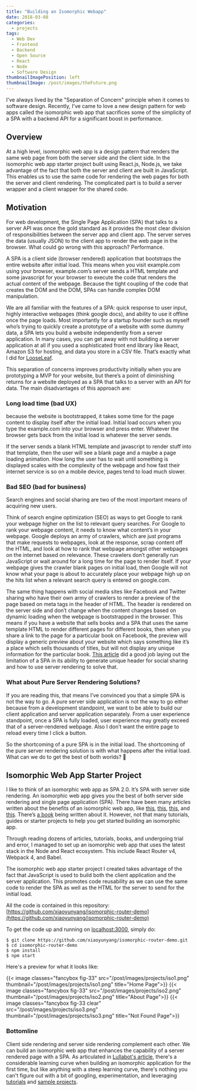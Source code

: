 ```yaml
---
title: "Building an Isomorphic Webapp"
date: 2018-03-08
categories:
  - projects
tags:
  - Web Dev
  - Frontend
  - Backend
  - Open Source
  - React
  - Node
  - Software Design
thumbnailImagePosition: left
thumbnailImage: /post/images/theFuture.png
---
```


I've always lived by the "Separation of Concern" principle when it comes to software design.  Recently, I've came to love a new design pattern for web apps called the isomorphic web app that sacrifices some of the simplicity of a SPA with a backend API for a significant boost in performance.

<!--more-->

## Overview
At a high level, isomorphic web app is a design pattern that renders the same web page from both the server side and the client side. In the isomorphic web app starter project built using React.js, Node.js, we take advantage of the fact that both the server and client are built in JavaScript. This enables us to use the same code for rendering the web pages for both the server and client rendering. The complicated part is to build a server wrapper and a client wrapper for the shared code.


## Motivation
For web development, the Single Page Application (SPA) that talks to a server API was once the gold standard as it provides the most clear division of responsibilities between the server app and client app. The server serves the data (usually JSON) to the client app to render the web page in the browser. What could go wrong with this approach? Performance.

A SPA is a client side (browser rendered) application that bootstraps the entire website after initial load. This means when you visit example.com using your browser, example.com’s server sends a HTML template and some javascript for your browser to execute the code that renders the actual content of the webpage. Because the tight coupling of the code that creates the DOM and the DOM, SPAs can handle complex DOM manipulation.

We are all familiar with the features of a SPA: quick response to user input, highly interactive webpages (think google docs), and ability to use it offline once the page loads. Most importantly for a startup founder such as myself who’s trying to quickly create a prototype of a website with some dummy data, a SPA lets you build a website independently from a server application. In many cases, you can get away with not building a server application at all if you used a sophisticated front end library like React, Amazon S3 for hosting, and data you store in a CSV file. That’s exactly what I did for [LooseLeaf](http://looseleafapp.com/).

This separation of concerns improves productivity initially when you are prototyping a MVP for your website, but there’s a point of diminishing returns for a website deployed as a SPA that talks to a server with an API for data. The main disadvantages of this approach are:

### Long load time (bad UX)

because the website is bootstrapped, it takes some time for the page content to display itself after the initial load. Initial load occurs when you type the example.com into your browser and press enter. Whatever the browser gets back from the initial load is whatever the server sends.

If the server sends a blank HTML template and javascript to render stuff into that template, then the user will see a blank page and a maybe a page loading animation. How long the user has to wait until something is displayed scales with the complexity of the webpage and how fast their internet service is so on a mobile device, pages tend to load much slower.

### Bad SEO (bad for business)

Search engines and social sharing are two of the most important means of acquiring new users.

Think of search engine optimization (SEO) as ways to get Google to rank your webpage higher on the list to relevant query searches. For Google to rank your webpage content, it needs to know what content’s in your webpage. Google deploys an army of crawlers, which are just programs that make requests to webpages, look at the response, scrap content off the HTML, and look at how to rank that webpage amongst other webpages on the internet based on relevance. These crawlers don’t generally run JavaScript or wait around for a long time for the page to render itself. If your webpage gives the crawler blank pages on initial load, then Google will not know what your page is about to accurately place your webpage high up on the hits list when a relevant search query is entered on google.com.

The same thing happens with social media sites like Facebook and Twitter sharing who have their own army of crawlers to render a preview of the page based on meta tags in the header of HTML. The header is rendered on the server side and don’t change when the content changes based on dynamic loading when the webpage is bootstrapped in the browser. This means if you have a website that sells books and a SPA that uses the same template HTML to render different pages for different books, then when you share a link to the page for a particular book on Facebook, the preview will display a generic preview about your website which says something like it’s a place which sells thousands of titles, but will not display any unique information for the particular book. [This article](https://medium.com/@cereallarceny/server-side-rendering-with-create-react-app-fiber-react-router-v4-helmet-redux-and-thunk-275cb25ca972) did a good job laying out the limitation of a SPA in its ability to generate unique header for social sharing and how to use server rendering to solve that.

### What about Pure Server Rendering Solutions?
If you are reading this, that means I’ve convinced you that a simple SPA is not the way to go. A pure server side application is not the way to go either because from a development standpoint, we want to be able to build our client application and server application separately. From a user experience standpoint, once a SPA is fully loaded, user experience may greatly exceed that of a server-rendered webpage. Also I don’t want the entire page to reload every time I click a button.

So the shortcoming of a pure SPA is in the initial load. The shortcoming of the pure server rendering solution is with what happens after the initial load. What can we do to get the best of both worlds? 🤔


## Isomorphic Web App Starter Project
I like to think of an isomorphic web app as SPA 2.0. It’s SPA with server side rendering. An isomorphic web app gives you the best of both server side rendering and single page application (SPA). There have been many articles written about the benefits of an isomorphic web app, like [this](https://medium.com/@ghengeveld/isomorphism-vs-universal-javascript-4b47fb481beb), [this](https://writing.pupius.co.uk/beyond-pushstate-building-single-page-applications-4353246f4480), [this](https://medium.com/airbnb-engineering/isomorphic-javascript-the-future-of-web-apps-10882b7a2ebc), and [this](https://ponyfoo.com/articles/stop-breaking-the-web). There’s [a book](https://livebook.manning.com/#!/book/isomorphic-web-applications/chapter-1/v-10/106) being written about it. However, not that many tutorials, guides or starter projects to help you get started building an isomorphic app.

Through reading dozens of articles, tutorials, books, and undergoing trial and error, I managed to set up an isomorphic web app that uses the latest stack in the Node and React ecosystem. This include React Router v4, Webpack 4, and Babel.

The isomorphic web app starter project I created takes advantage of the fact that JavaScript is used to build both the client application and the server application. This promotes code reusability as we can use the same code to render the SPA as well as the HTML for the server to send for the initial load.

All the code is contained in this repository:
[https://github.com/xiaoyunyang/isomorphic-router-demo](https://github.com/xiaoyunyang/isomorphic-router-demo)

To get the code up and running on [localhost:3000](localhost:3000), simply do:

```
$ git clone https://github.com/xiaoyunyang/isomorphic-router-demo.git
$ cd isomorphic-router-demo
$ npm install
$ npm start
```

Here's a preview for what it looks like:

{{< image classes="fancybox fig-33" src="/post/images/projects/iso1.png"
thumbnail="/post/images/projects/iso1.png" title="Home Page">}}
{{< image classes="fancybox fig-33" src="/post/images/projects/iso2.png"
thumbnail="/post/images/projects/iso2.png" title="About Page">}}
{{< image classes="fancybox fig-33 clear" src="/post/images/projects/iso3.png"
thumbnail="/post/images/projects/iso3.png" title="Not Found Page">}}

### Bottomline

Client side rendering and server side rendering complement each other. We can build an isomorphic web app that enhances the capability of a server rendered page with a SPA. As articulated in [Lullabot's article](https://www.lullabot.com/articles/what-is-an-isomorphic-application), there's a considerable learning curve when building an isomorphic application for the first time, but like anything with a steep learning curve, there's nothing you can't figure out with a bit of googling, experimentation, and leveraging [tutorials](https://hackernoon.com/get-an-isomorphic-web-app-up-and-running-in-5-minutes-72da028c15dd) and [sample projects](https://github.com/xiaoyunyang/isomorphic-router-demo).
